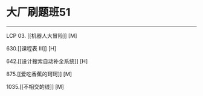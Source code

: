 # 大厂刷题班51

---

LCP 03. [[机器人大冒险]] [M]

630.[[课程表 III]] [H]

642.[[设计搜索自动补全系统]] [H]

875.[[爱吃香蕉的珂珂]] [M]

1035.[[不相交的线]] [M]